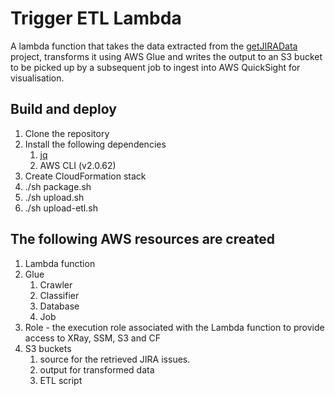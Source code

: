 # Trigger ETL Lambda

A lambda function that takes the data extracted from the [getJIRAData](https://github.com/Dazza65/getJIRAData) project, transforms it using AWS Glue and writes the output to an S3 bucket to be picked up by a subsequent job to ingest into AWS QuickSight for visualisation.

## Build and deploy

1. Clone the repository
1. Install the following dependencies
    1. [jq](https://stedolan.github.io/jq/)
    1. AWS CLI (v2.0.62)
1. Create CloudFormation stack
1. ./sh package.sh
1. ./sh upload.sh
1. ./sh upload-etl.sh

## The following AWS resources are created

1. Lambda function
1. Glue
    1. Crawler
    1. Classifier
    1. Database
    1. Job
1. Role - the execution role associated with the Lambda function to provide access to XRay, SSM, S3 and CF
1. S3 buckets
    1. source for the retrieved JIRA issues.
    1. output for transformed data
    1. ETL script

